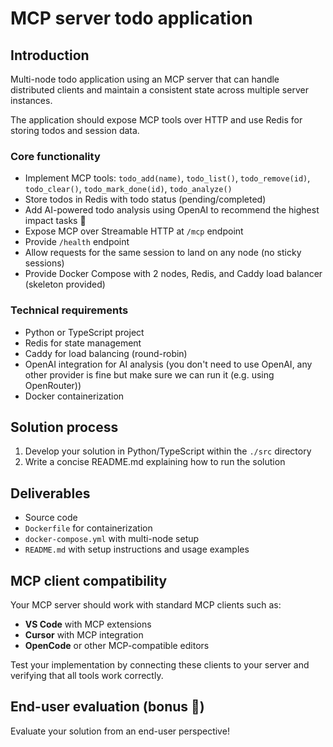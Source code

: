 # MCP server todo application

## Introduction

Multi-node todo application using an MCP server that can handle distributed clients and maintain a consistent state across multiple server instances.

The application should expose MCP tools over HTTP and use Redis for storing todos and session data.

### Core functionality

- Implement MCP tools: `todo_add(name)`, `todo_list()`, `todo_remove(id)`, `todo_clear()`, `todo_mark_done(id)`, `todo_analyze()`
- Store todos in Redis with todo status (pending/completed)
- Add AI-powered todo analysis using OpenAI to recommend the highest impact tasks 🤖
- Expose MCP over Streamable HTTP at `/mcp` endpoint
- Provide `/health` endpoint
- Allow requests for the same session to land on any node (no sticky sessions)
- Provide Docker Compose with 2 nodes, Redis, and Caddy load balancer (skeleton provided)

### Technical requirements

- Python or TypeScript project
- Redis for state management
- Caddy for load balancing (round-robin)
- OpenAI integration for AI analysis (you don't need to use OpenAI, any other provider is fine but make sure we can run it (e.g. using OpenRouter))
- Docker containerization

## Solution process

1. Develop your solution in Python/TypeScript within the `./src` directory
2. Write a concise README.md explaining how to run the solution

## Deliverables

- Source code
- `Dockerfile` for containerization
- `docker-compose.yml` with multi-node setup
- `README.md` with setup instructions and usage examples

## MCP client compatibility

Your MCP server should work with standard MCP clients such as:

- **VS Code** with MCP extensions
- **Cursor** with MCP integration
- **OpenCode** or other MCP-compatible editors

Test your implementation by connecting these clients to your server and verifying that all tools work correctly.

## End-user evaluation (bonus 🎁)

Evaluate your solution from an end-user perspective!

